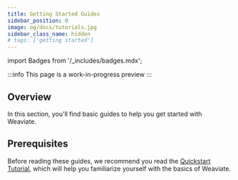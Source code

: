```yaml
---
title: Getting Started Guides
sidebar_position: 0
image: og/docs/tutorials.jpg
sidebar_class_name: hidden
# tags: ['getting started']
---
```

import Badges from '/_includes/badges.mdx';

<Badges/>

:::info This page is a work-in-progress preview
:::

## Overview

In this section, you'll find basic guides to help you get started with Weaviate.

## Prerequisites

Before reading these guides, we recommend you read the [Quickstart Tutorial](../quickstart/index.md), which will help you familiarize yourself with the basics of Weaviate.
